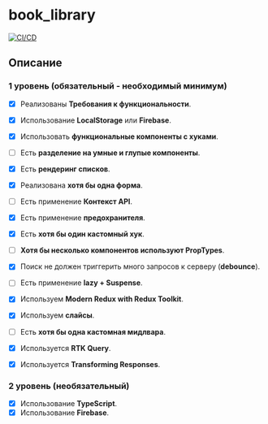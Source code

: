 # book_library

[![CI/CD](https://github.com/Kotovar/book_library/actions/workflows/main.yml/badge.svg)](https://github.com/Kotovar/book_library/actions/workflows/main.yml)

## Описание

### 1 уровень (обязательный - необходимый минимум)

- [x] Реализованы **Требования к функциональности**.
- [x] Использование **LocalStorage** или **Firebase**.
- [x] Использовать **функциональные компоненты с хуками**.
- [ ] Есть **разделение на умные и глупые компоненты**.
- [x] Есть **рендеринг списков**.
- [x] Реализована **хотя бы одна форма**.
- [ ] Есть применение **Контекст API**.
- [x] Есть применение **предохранителя**.
- [x] Есть **хотя бы один кастомный хук**.
- [ ] **Хотя бы несколько компонентов используют PropTypes**.
- [x] Поиск не должен триггерить много запросов к серверу (**debounce**).
- [ ] Есть применение **lazy + Suspense**.

- [x] Используем **Modern Redux with Redux Toolkit**.
- [x] Используем **слайсы**.
- [ ] Есть **хотя бы одна кастомная мидлвара**.
- [x] Используется **RTK Query**.
- [x] Используется **Transforming Responses**.

### 2 уровень (необязательный)

- [x] Использование **TypeScript**.
- [x] Использование **Firebase**.
